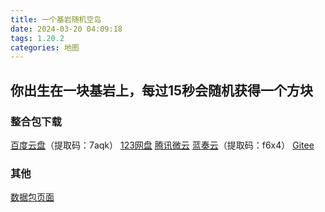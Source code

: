 ```yaml
---
title: 一个基岩随机空岛
date: 2024-03-20 04:09:18
tags: 1.20.2
categories: 地图
---
```


## 你出生在一块基岩上，每过15秒会随机获得一个方块

### 整合包下载

[百度云盘](https://pan.baidu.com/s/1OL-Zko4mCZD4MtdV63U14A?pwd=7aqk)（提取码：7aqk）
[123网盘](https://www.123pan.com/s/3SfXjv-ORzov.html)
[腾讯微云](https://share.weiyun.com/sgD5sUHw)
[蓝奏云](https://wwf.lanzn.com/b00l0raw0h)（提取码：f6x4）
[Gitee](https://gitee.com/ManakaGekka/mcpacks/tree/master/A_bedrock_random_drop)

### 其他

[数据包页面](https://www.planetminecraft.com/data-pack/random-item-giver-datapack-1-0-0-minecraft-1-16-2/)
